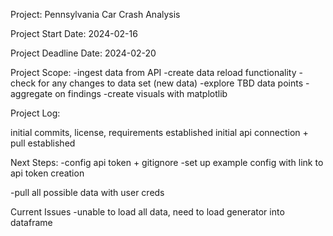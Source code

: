 Project: Pennsylvania Car Crash Analysis


Project Start Date: 2024-02-16

Project Deadline Date: 2024-02-20

Project Scope:
  -ingest data from API
  -create data reload functionality
   -check for any changes to data set (new data)
  -explore TBD data points
  -aggregate on findings
  -create visuals with matplotlib



  Project Log:

  initial commits, license, requirements established
  initial api connection + pull established

  Next Steps:
  -config api token + gitignore
  -set up example config with link to api token creation
  
  -pull all possible data with user creds

  Current Issues
   -unable to load all data, need to load generator into dataframe